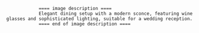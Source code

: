 
                ==== image description ====
                Elegant dining setup with a modern sconce, featuring wine glasses and sophisticated lighting, suitable for a wedding reception.
                ==== end of image description ====
                